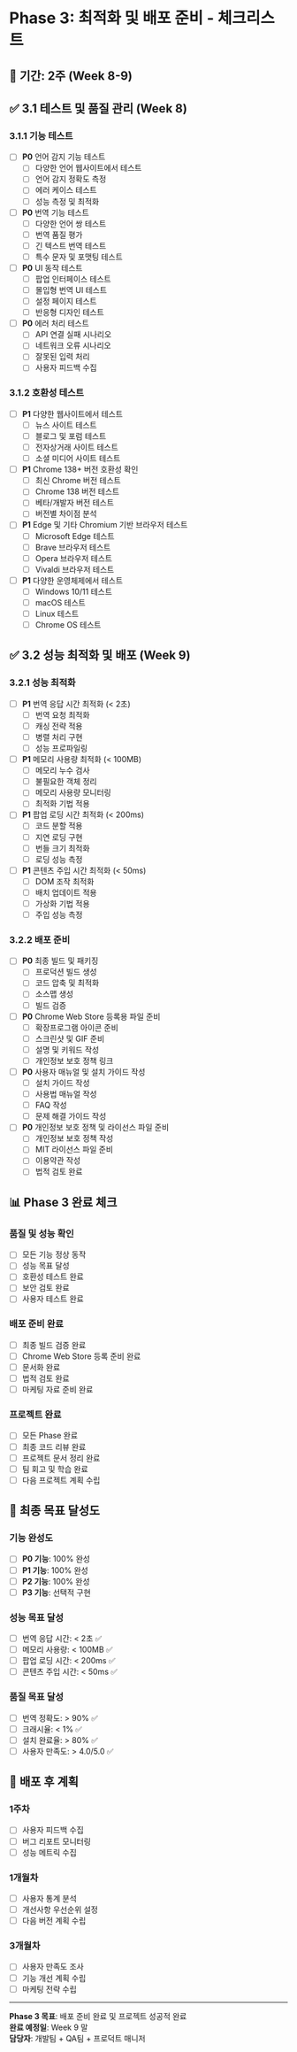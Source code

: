 # Phase 3: 최적화 및 배포 준비 - 체크리스트

## 📅 기간: 2주 (Week 8-9)

## ✅ 3.1 테스트 및 품질 관리 (Week 8)

### 3.1.1 기능 테스트
- [ ] **P0** 언어 감지 기능 테스트
  - [ ] 다양한 언어 웹사이트에서 테스트
  - [ ] 언어 감지 정확도 측정
  - [ ] 에러 케이스 테스트
  - [ ] 성능 측정 및 최적화
- [ ] **P0** 번역 기능 테스트
  - [ ] 다양한 언어 쌍 테스트
  - [ ] 번역 품질 평가
  - [ ] 긴 텍스트 번역 테스트
  - [ ] 특수 문자 및 포맷팅 테스트
- [ ] **P0** UI 동작 테스트
  - [ ] 팝업 인터페이스 테스트
  - [ ] 몰입형 번역 UI 테스트
  - [ ] 설정 페이지 테스트
  - [ ] 반응형 디자인 테스트
- [ ] **P0** 에러 처리 테스트
  - [ ] API 연결 실패 시나리오
  - [ ] 네트워크 오류 시나리오
  - [ ] 잘못된 입력 처리
  - [ ] 사용자 피드백 수집

### 3.1.2 호환성 테스트
- [ ] **P1** 다양한 웹사이트에서 테스트
  - [ ] 뉴스 사이트 테스트
  - [ ] 블로그 및 포럼 테스트
  - [ ] 전자상거래 사이트 테스트
  - [ ] 소셜 미디어 사이트 테스트
- [ ] **P1** Chrome 138+ 버전 호환성 확인
  - [ ] 최신 Chrome 버전 테스트
  - [ ] Chrome 138 버전 테스트
  - [ ] 베타/개발자 버전 테스트
  - [ ] 버전별 차이점 분석
- [ ] **P1** Edge 및 기타 Chromium 기반 브라우저 테스트
  - [ ] Microsoft Edge 테스트
  - [ ] Brave 브라우저 테스트
  - [ ] Opera 브라우저 테스트
  - [ ] Vivaldi 브라우저 테스트
- [ ] **P1** 다양한 운영체제에서 테스트
  - [ ] Windows 10/11 테스트
  - [ ] macOS 테스트
  - [ ] Linux 테스트
  - [ ] Chrome OS 테스트

## ✅ 3.2 성능 최적화 및 배포 (Week 9)

### 3.2.1 성능 최적화
- [ ] **P1** 번역 응답 시간 최적화 (< 2초)
  - [ ] 번역 요청 최적화
  - [ ] 캐싱 전략 적용
  - [ ] 병렬 처리 구현
  - [ ] 성능 프로파일링
- [ ] **P1** 메모리 사용량 최적화 (< 100MB)
  - [ ] 메모리 누수 검사
  - [ ] 불필요한 객체 정리
  - [ ] 메모리 사용량 모니터링
  - [ ] 최적화 기법 적용
- [ ] **P1** 팝업 로딩 시간 최적화 (< 200ms)
  - [ ] 코드 분할 적용
  - [ ] 지연 로딩 구현
  - [ ] 번들 크기 최적화
  - [ ] 로딩 성능 측정
- [ ] **P1** 콘텐츠 주입 시간 최적화 (< 50ms)
  - [ ] DOM 조작 최적화
  - [ ] 배치 업데이트 적용
  - [ ] 가상화 기법 적용
  - [ ] 주입 성능 측정

### 3.2.2 배포 준비
- [ ] **P0** 최종 빌드 및 패키징
  - [ ] 프로덕션 빌드 생성
  - [ ] 코드 압축 및 최적화
  - [ ] 소스맵 생성
  - [ ] 빌드 검증
- [ ] **P0** Chrome Web Store 등록용 파일 준비
  - [ ] 확장프로그램 아이콘 준비
  - [ ] 스크린샷 및 GIF 준비
  - [ ] 설명 및 키워드 작성
  - [ ] 개인정보 보호 정책 링크
- [ ] **P0** 사용자 매뉴얼 및 설치 가이드 작성
  - [ ] 설치 가이드 작성
  - [ ] 사용법 매뉴얼 작성
  - [ ] FAQ 작성
  - [ ] 문제 해결 가이드 작성
- [ ] **P0** 개인정보 보호 정책 및 라이선스 파일 준비
  - [ ] 개인정보 보호 정책 작성
  - [ ] MIT 라이선스 파일 준비
  - [ ] 이용약관 작성
  - [ ] 법적 검토 완료

## 📊 Phase 3 완료 체크

### 품질 및 성능 확인
- [ ] 모든 기능 정상 동작
- [ ] 성능 목표 달성
- [ ] 호환성 테스트 완료
- [ ] 보안 검토 완료
- [ ] 사용자 테스트 완료

### 배포 준비 완료
- [ ] 최종 빌드 검증 완료
- [ ] Chrome Web Store 등록 준비 완료
- [ ] 문서화 완료
- [ ] 법적 검토 완료
- [ ] 마케팅 자료 준비 완료

### 프로젝트 완료
- [ ] 모든 Phase 완료
- [ ] 최종 코드 리뷰 완료
- [ ] 프로젝트 문서 정리 완료
- [ ] 팀 회고 및 학습 완료
- [ ] 다음 프로젝트 계획 수립

## 🎯 최종 목표 달성도

### 기능 완성도
- [ ] **P0 기능**: 100% 완성
- [ ] **P1 기능**: 100% 완성
- [ ] **P2 기능**: 100% 완성
- [ ] **P3 기능**: 선택적 구현

### 성능 목표 달성
- [ ] 번역 응답 시간: < 2초 ✅
- [ ] 메모리 사용량: < 100MB ✅
- [ ] 팝업 로딩 시간: < 200ms ✅
- [ ] 콘텐츠 주입 시간: < 50ms ✅

### 품질 목표 달성
- [ ] 번역 정확도: > 90% ✅
- [ ] 크래시율: < 1% ✅
- [ ] 설치 완료율: > 80% ✅
- [ ] 사용자 만족도: > 4.0/5.0 ✅

## 🚀 배포 후 계획

### 1주차
- [ ] 사용자 피드백 수집
- [ ] 버그 리포트 모니터링
- [ ] 성능 메트릭 수집

### 1개월차
- [ ] 사용자 통계 분석
- [ ] 개선사항 우선순위 설정
- [ ] 다음 버전 계획 수립

### 3개월차
- [ ] 사용자 만족도 조사
- [ ] 기능 개선 계획 수립
- [ ] 마케팅 전략 수립

---

**Phase 3 목표**: 배포 준비 완료 및 프로젝트 성공적 완료  
**완료 예정일**: Week 9 말  
**담당자**: 개발팀 + QA팀 + 프로덕트 매니저

